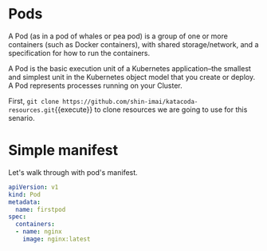 # Pods

A Pod (as in a pod of whales or pea pod) is a group of one or more containers (such as Docker containers), with shared storage/network, and a specification for how to run the containers.

A Pod is the basic execution unit of a Kubernetes application–the smallest and simplest unit in the Kubernetes object model that you create or deploy. A Pod represents processes running on your Cluster.

First, `git clone https://github.com/shin-imai/katacoda-resources.git`{{execute}} to clone resources we are going to use for this senario.

# Simple manifest

Let's walk through with pod's manifest.

```yaml
apiVersion: v1
kind: Pod
metadata:
  name: firstpod
spec:
  containers:
  - name: nginx
    image: nginx:latest
```


